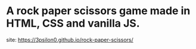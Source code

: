 # A rock paper scissors game made in HTML, CSS and vanilla JS.
site: https://3psilon0.github.io/rock-paper-scissors/
